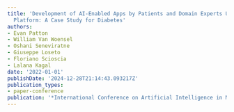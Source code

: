 ```yaml
---
title: 'Development of AI-Enabled Apps by Patients and Domain Experts Using the Punya
  Platform: A Case Study for Diabetes'
authors:
- Evan Patton
- William Van Woensel
- Oshani Seneviratne
- Giuseppe Loseto
- Floriano Scioscia
- Lalana Kagal
date: '2022-01-01'
publishDate: '2024-12-28T21:14:43.093217Z'
publication_types:
- paper-conference
publication: '*International Conference on Artificial Intelligence in Medicine*'
---
```

